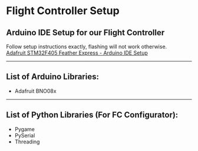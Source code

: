 # Flight Controller Setup

## Arduino IDE Setup for our Flight Controller
Follow setup instructions exactly, flashing will not work otherwise.  
[Adafruit STM32F405 Feather Express - Arduino IDE Setup](https://learn.adafruit.com/adafruit-stm32f405-feather-express/arduino-ide-setup)

---

## List of Arduino Libraries:
- Adafruit BNO08x

---

## List of Python Libraries (For FC Configurator):
- Pygame
- PySerial
- Threading
